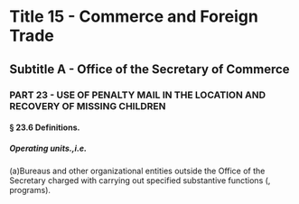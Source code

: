 
# Title 15 - Commerce and Foreign Trade
## Subtitle A - Office of the Secretary of Commerce
### PART 23 - USE OF PENALTY MAIL IN THE LOCATION AND RECOVERY OF MISSING CHILDREN
#### § 23.6 Definitions.
##### Operating units.,i.e.

(a)Bureaus and other organizational entities outside the Office of the Secretary charged with carrying out specified substantive functions (, programs).
